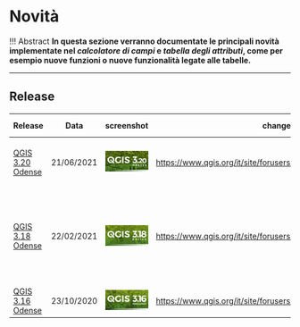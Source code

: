 # Novità

!!! Abstract
    **In questa sezione verranno documentate le principali novità implementate nel _calcolatore di campi_ e _tabella degli attributi_, come per esempio nuove funzioni o nuove funzionalità legate alle tabelle.**

---

## Release

Release        | Data | screenshot | changelog | nuove funzioni
---------------|------|------------|-----------|---------------
[QGIS 3.20 Odense](novita_320.md)  |21/06/2021 | ![](../img/splashscreen/splash_3_20.png) | <https://www.qgis.org/it/site/forusers/visualchangelog320/index.html>| length3D, array_count, array_priorize, array_replace, mime_type
[QGIS 3.18 Odense](novita_320.md)  | 22/02/2021 | ![](../img/splashscreen/splash_3_18.png) | <https://www.qgis.org/it/site/forusers/visualchangelog318/index.html> | UUID, array_get, array_min, arra_max, array_majority, array_sum, array_mean, array_median, map_credits, @layer_crs
[QGIS 3.16 Odense](novita_320.md)  | 23/10/2020 | ![](../img/splashscreen/splash_3_16.png) | <https://www.qgis.org/it/site/forusers/visualchangelog316/index.html> | main_angle, to_decimal, overlay_*